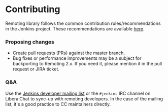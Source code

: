 Contributing
=====

Remoting library follows the common contribution rules/recommendations in the Jenkins project.
These recommendations are available [here](https://wiki.jenkins-ci.org/display/JENKINS/Beginners+Guide+to+Contributing).

### Proposing changes

* Create pull requests (PRs) against the master branch.
* Bug fixes or performance improvements may be a subject for backporting to Remoting 2.x.
If you need it, please mention it in the pull request or JIRA ticket. 

### Q&A

Use the [Jenkins developer mailing list](https://groups.google.com/g/jenkinsci-dev) or the <code>#jenkins</code> IRC channel on Libera.Chat to sync-up with remoting developers.
In the case of the mailing list, it's a good practice to CC maintainers directly.
